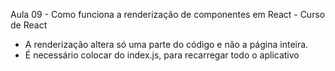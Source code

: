 Aula 09 - Como funciona a renderização de componentes em React - Curso de React

- A renderização altera só uma parte do código e não a página inteira.
- É necessário colocar do index.js, para recarregar todo o aplicativo

